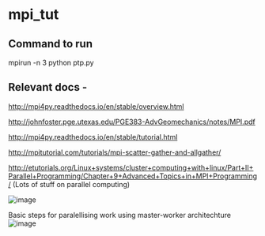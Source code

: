 # mpi_tut

## Command to run
mpirun -n 3 python ptp.py 

## Relevant docs - 
http://mpi4py.readthedocs.io/en/stable/overview.html

http://johnfoster.pge.utexas.edu/PGE383-AdvGeomechanics/notes/MPI.pdf

http://mpi4py.readthedocs.io/en/stable/tutorial.html

http://mpitutorial.com/tutorials/mpi-scatter-gather-and-allgather/

http://etutorials.org/Linux+systems/cluster+computing+with+linux/Part+II+Parallel+Programming/Chapter+9+Advanced+Topics+in+MPI+Programming/ (Lots of stuff on parallel computing)

![image](https://user-images.githubusercontent.com/27682820/44120099-dcd50080-a038-11e8-9462-9a42cd2af6ea.png)

Basic steps for paralellising work using master-worker architechture
![image](https://user-images.githubusercontent.com/27682820/44124511-3a2df37e-a04b-11e8-80e5-c6e052ec33dc.png)

